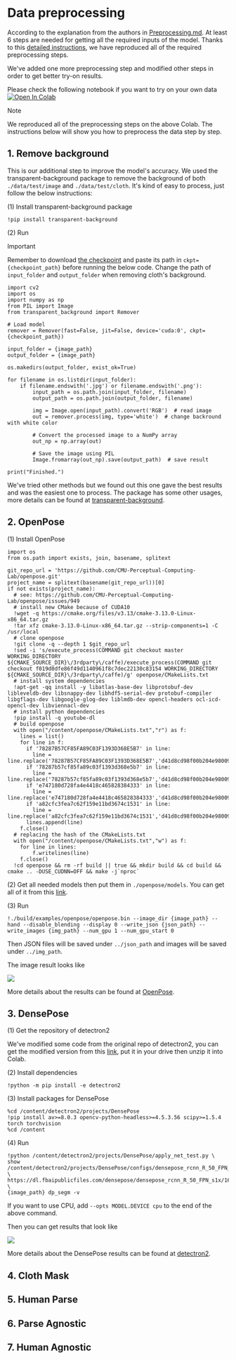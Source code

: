 # Data preprocessing

According to the explanation from the authors in [Preprocessing.md](https://github.com/sangyun884/HR-VITON/blob/main/Preprocessing.md). At least 6 steps are needed for getting all the required inputs of the model. Thanks to this [detailed instructions](https://github.com/sangyun884/HR-VITON/issues/45), we have reproduced all of the required preprocessing steps.

We've added one more preprocessing step and modified other steps in order to get better try-on results.

Please check the following notebook if you want to try on your own data 
<a target="_blank" href="https://colab.research.google.com/drive/1nmDHjGH3HKEmawXWdyooWNcGBl9qtFv8?usp=sharing">
  <img src="https://colab.research.google.com/assets/colab-badge.svg" alt="Open In Colab"/>
</a>

> [!NOTE]
> We reproduced all of the preprocessing steps on the above Colab. The instructions below will show you how to preprocess the data step by step.

## 1. Remove background
This is our additional step to improve the model's accuracy. We used the transparent-background package to remove the background of both `./data/test/image` and `./data/test/cloth`. It's kind of easy to process, just follow the below instructions:

(1) Install transparent-background package
```
!pip install transparent-background
```

(2) Run
> [!IMPORTANT]
> Remember to download [the checkpoint](https://drive.google.com/file/d/12QZJJ26JyOELd5ERsbMOxaCIDl-6rJzW/view?usp=sharing) and paste its path in `ckpt={checkpoint_path}` before running the below code.
> Change the path of `input_folder` and `output_folder` when removing cloth's background.

```
import cv2
import os
import numpy as np
from PIL import Image
from transparent_background import Remover

# Load model
remover = Remover(fast=False, jit=False, device='cuda:0', ckpt={checkpoint_path})

input_folder = {image_path}
output_folder = {image_path}

os.makedirs(output_folder, exist_ok=True)

for filename in os.listdir(input_folder):
    if filename.endswith('.jpg') or filename.endswith('.png'):
        input_path = os.path.join(input_folder, filename)
        output_path = os.path.join(output_folder, filename)

        img = Image.open(input_path).convert('RGB')  # read image
        out = remover.process(img, type='white')  # change backround with white color

        # Convert the processed image to a NumPy array
        out_np = np.array(out)

        # Save the image using PIL
        Image.fromarray(out_np).save(output_path)  # save result

print("Finished.")
```

We've tried other methods but we found out this one gave the best results and was the easiest one to process. The package has some other usages, more details can be found at [transparent-background](https://github.com/plemeri/transparent-background).

## 2. OpenPose
(1) Install OpenPose
```
import os
from os.path import exists, join, basename, splitext

git_repo_url = 'https://github.com/CMU-Perceptual-Computing-Lab/openpose.git'
project_name = splitext(basename(git_repo_url))[0]
if not exists(project_name):
  # see: https://github.com/CMU-Perceptual-Computing-Lab/openpose/issues/949
  # install new CMake because of CUDA10
  !wget -q https://cmake.org/files/v3.13/cmake-3.13.0-Linux-x86_64.tar.gz
  !tar xfz cmake-3.13.0-Linux-x86_64.tar.gz --strip-components=1 -C /usr/local
  # clone openpose
  !git clone -q --depth 1 $git_repo_url
  !sed -i 's/execute_process(COMMAND git checkout master WORKING_DIRECTORY ${CMAKE_SOURCE_DIR}\/3rdparty\/caffe)/execute_process(COMMAND git checkout f019d0dfe86f49d1140961f8c7dec22130c83154 WORKING_DIRECTORY ${CMAKE_SOURCE_DIR}\/3rdparty\/caffe)/g' openpose/CMakeLists.txt
  # install system dependencies
  !apt-get -qq install -y libatlas-base-dev libprotobuf-dev libleveldb-dev libsnappy-dev libhdf5-serial-dev protobuf-compiler libgflags-dev libgoogle-glog-dev liblmdb-dev opencl-headers ocl-icd-opencl-dev libviennacl-dev
  # install python dependencies
  !pip install -q youtube-dl
  # build openpose
  with open("/content/openpose/CMakeLists.txt","r") as f:
    lines = list()
    for line in f:
      if '78287B57CF85FA89C03F1393D368E5B7' in line:
        line = line.replace('78287B57CF85FA89C03F1393D368E5B7','d41d8cd98f00b204e9800998ecf8427e')
      if '78287b57cf85fa89c03f1393d368e5b7' in line:
        line = line.replace('78287b57cf85fa89c03f1393d368e5b7','d41d8cd98f00b204e9800998ecf8427e')
      if 'e747180d728fa4e4418c465828384333' in line:
        line = line.replace('e747180d728fa4e4418c465828384333','d41d8cd98f00b204e9800998ecf8427e')
      if 'a82cfc3fea7c62f159e11bd3674c1531' in line:
        line = line.replace('a82cfc3fea7c62f159e11bd3674c1531','d41d8cd98f00b204e9800998ecf8427e')
      lines.append(line)
    f.close()
  # replacing the hash of the CMakeLists.txt
  with open("/content/openpose/CMakeLists.txt","w") as f:
    for line in lines:
        f.writelines(line)
    f.close()
  !cd openpose && rm -rf build || true && mkdir build && cd build && cmake .. -DUSE_CUDNN=OFF && make -j`nproc`
```
(2) Get all needed models then put them in `./openpose/models`. You can get all of it from this [link](https://drive.google.com/file/d/15Ir-yP6dYupibzO7sJCBEyWy9Y0AdZFR/view?usp=sharing).

(3) Run
```
!./build/examples/openpose/openpose.bin --image_dir {image_path} --hand --disable_blending --display 0 --write_json {json_path} --write_images {img_path} --num_gpu 1 --num_gpu_start 0
```
Then JSON files will be saved under `../json_path` and images will be saved under `../img_path`.

The image result looks like

![](/figures/14673_00_rendered.png)

More details about the results can be found at [OpenPose](https://github.com/CMU-Perceptual-Computing-Lab/openpose).

## 3. DensePose
(1) Get the repository of detectron2

We've modified some code from the original repo of detectron2, you can get the modified version from this [link](https://drive.google.com/file/d/1wThrFf3NOzhgl2_L7AraKubZOKrs1lHd/view?usp=sharing), put it in your drive then unzip it into Colab.

(2) Install dependencies
```
!python -m pip install -e detectron2
```

(3) Install packages for DensePose
```
%cd /content/detectron2/projects/DensePose
!pip install av>=8.0.3 opencv-python-headless>=4.5.3.56 scipy>=1.5.4 torch torchvision
%cd /content
```

(4) Run
```
!python /content/detectron2/projects/DensePose/apply_net_test.py \
show /content/detectron2/projects/DensePose/configs/densepose_rcnn_R_50_FPN_s1x.yaml \
https://dl.fbaipublicfiles.com/densepose/densepose_rcnn_R_50_FPN_s1x/165712039/model_final_162be9.pkl \
{image_path} dp_segm -v
```
If you want to use CPU, add `--opts MODEL.DEVICE cpu` to the end of the above command.

Then you can get results that look like

![](/figures/densepose.png)

More details about the DensePose results can be found at [detectron2](https://github.com/facebookresearch/detectron2/tree/main/projects/DensePose).

## 4. Cloth Mask
## 5. Human Parse
## 6. Parse Agnostic
## 7. Human Agnostic
